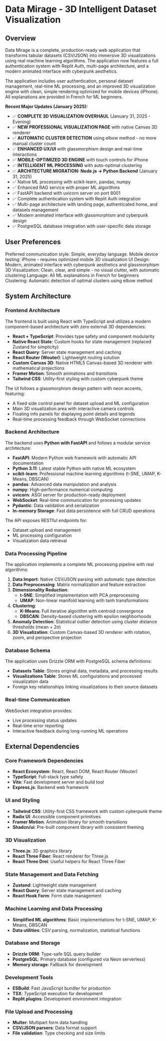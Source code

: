 # Data Mirage - 3D Intelligent Dataset Visualization

## Overview

Data Mirage is a complete, production-ready web application that transforms tabular datasets (CSV/JSON) into immersive 3D visualizations using real machine learning algorithms. The application now features a full authentication system with Replit Auth, multi-page architecture, and a modern animated interface with cyberpunk aesthetics.

The application includes user authentication, personal dataset management, real-time ML processing, and an improved 3D visualization engine with clean, simple rendering optimized for mobile devices (iPhone). All explanations are provided in French for ML beginners.

**Recent Major Updates (January 2025):**
- ✅ **COMPLETE 3D VISUALIZATION OVERHAUL** (January 31, 2025 - Evening)
- ✅ **NEW PROFESSIONAL VISUALIZATION PAGE** with native Canvas 3D renderer
- ✅ **AUTOMATIC CLUSTER DETECTION** using elbow method - no more manual cluster count
- ✅ **ENHANCED UX/UI** with glassmorphism design and real-time interactions
- ✅ **MOBILE-OPTIMIZED 3D ENGINE** with touch controls for iPhone
- ✅ **INTELLIGENT ML PROCESSING** with auto-optimal clustering
- ✅ **ARCHITECTURE MIGRATION: Node.js → Python Backend** (January 31, 2025)
- ✅ Native ML processing with scikit-learn, pandas, numpy
- ✅ Enhanced RAG service with proper ML algorithms
- ✅ FastAPI backend with uvicorn server on port 8001  
- ✅ Complete authentication system with Replit Auth integration
- ✅ Multi-page architecture with landing page, authenticated home, and datasets management
- ✅ Modern animated interface with glassmorphism and cyberpunk design
- ✅ PostgreSQL database integration with user-specific data storage

## User Preferences

Preferred communication style: Simple, everyday language.
Mobile device testing: iPhone - requires optimized mobile 3D visualization
UI Design: Modern, animated interface with cyberpunk aesthetics and glassmorphism
3D Visualization: Clean, clear, and simple - no visual clutter, with automatic clustering
Language: All ML explanations in French for beginners
Clustering: Automatic detection of optimal clusters using elbow method

## System Architecture

### Frontend Architecture
The frontend is built using React with TypeScript and utilizes a modern component-based architecture with zero external 3D dependencies:

- **React + TypeScript**: Provides type safety and component modularity
- **Native React State**: Custom hooks for state management (replaced Zustand for simplicity)
- **React Query**: Server state management and caching
- **React Router (Wouter)**: Lightweight routing solution
- **Custom Canvas 3D**: Native HTML5 Canvas-based 3D renderer with mathematical projections
- **Framer Motion**: Smooth animations and transitions
- **Tailwind CSS**: Utility-first styling with custom cyberpunk theme

The UI follows a glassmorphism design pattern with neon accents, featuring:
- A fixed side control panel for dataset upload and ML configuration
- Main 3D visualization area with interactive camera controls
- Floating info panels for displaying point details and legends
- Real-time processing feedback through WebSocket connections

### Backend Architecture
The backend uses **Python with FastAPI** and follows a modular service architecture:

- **FastAPI**: Modern Python web framework with automatic API documentation
- **Python 3.11**: Latest stable Python with native ML ecosystem
- **scikit-learn**: Professional machine learning algorithms (t-SNE, UMAP, K-Means, DBSCAN)
- **pandas**: Advanced data manipulation and analysis
- **numpy**: High-performance numerical computing
- **uvicorn**: ASGI server for production-ready deployment
- **WebSocket**: Real-time communication for processing updates
- **Pydantic**: Data validation and serialization
- **In-memory Storage**: Fast data persistence with full CRUD operations

The API exposes RESTful endpoints for:
- Dataset upload and management
- ML processing configuration
- Visualization data retrieval

### Data Processing Pipeline
The application implements a complete ML processing pipeline with real algorithms:

1. **Data Import**: Native CSV/JSON parsing with automatic type detection
2. **Data Preprocessing**: Matrix normalization and feature extraction
3. **Dimensionality Reduction**: 
   - **t-SNE**: Simplified implementation with PCA preprocessing
   - **UMAP**: Non-linear manifold learning with tanh transformations
4. **Clustering**: 
   - **K-Means**: Full iterative algorithm with centroid convergence
   - **DBSCAN**: Density-based clustering with epsilon neighborhoods
5. **Anomaly Detection**: Statistical outlier detection using cluster distance thresholds (mean + 2σ)
6. **3D Visualization**: Custom Canvas-based 3D renderer with rotation, zoom, and perspective projection

### Database Schema
The application uses Drizzle ORM with PostgreSQL schema definitions:

- **Datasets Table**: Stores original data, metadata, and processing results
- **Visualizations Table**: Stores ML configurations and processed visualization data
- Foreign key relationships linking visualizations to their source datasets

### Real-time Communication
WebSocket integration provides:
- Live processing status updates
- Real-time error reporting
- Interactive feedback during long-running ML operations

## External Dependencies

### Core Framework Dependencies
- **React Ecosystem**: React, React DOM, React Router (Wouter)
- **TypeScript**: Full-stack type safety
- **Vite**: Fast development server and build tool
- **Express.js**: Backend web framework

### UI and Styling
- **Tailwind CSS**: Utility-first CSS framework with custom cyberpunk theme
- **Radix UI**: Accessible component primitives
- **Framer Motion**: Animation library for smooth transitions
- **Shadcn/ui**: Pre-built component library with consistent theming

### 3D Visualization
- **Three.js**: 3D graphics library
- **React Three Fiber**: React renderer for Three.js
- **React Three Drei**: Useful helpers for React Three Fiber

### State Management and Data Fetching
- **Zustand**: Lightweight state management
- **React Query**: Server state management and caching
- **React Hook Form**: Form state management

### Machine Learning and Data Processing
- **Simplified ML algorithms**: Basic implementations for t-SNE, UMAP, K-Means, DBSCAN
- **Data utilities**: CSV parsing, normalization, statistical functions

### Database and Storage
- **Drizzle ORM**: Type-safe SQL query builder
- **PostgreSQL**: Primary database (configured via Neon serverless)
- **Memory storage**: Fallback for development

### Development Tools
- **ESBuild**: Fast JavaScript bundler for production
- **TSX**: TypeScript execution for development
- **Replit plugins**: Development environment integration

### File Upload and Processing
- **Multer**: Multipart form data handling
- **CSV/JSON parsers**: Data format support
- **File validation**: Type checking and size limits